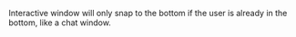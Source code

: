 Interactive window will only snap to the bottom if the user is already in the bottom, like a chat window.